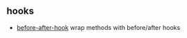 ## hooks

- [before-after-hook](https://github.com/gr2m/before-after-hook) wrap methods with before/after hooks